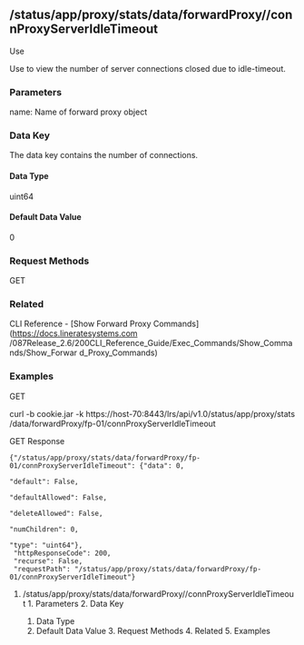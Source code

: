 ## /status/app/proxy/stats/data/forwardProxy/<name>/connProxyServerIdleTimeout

Use

Use to view the number of server connections closed due to idle-timeout.

### Parameters

name: Name of forward proxy object

### Data Key

The data key contains the number of connections.

#### Data Type

uint64

#### Default Data Value

0

### Request Methods

GET

### Related

CLI Reference - [Show Forward Proxy Commands](https://docs.lineratesystems.com
/087Release_2.6/200CLI_Reference_Guide/Exec_Commands/Show_Commands/Show_Forwar
d_Proxy_Commands)

### Examples

GET

curl -b cookie.jar -k https://host-70:8443/lrs/api/v1.0/status/app/proxy/stats
/data/forwardProxy/fp-01/connProxyServerIdleTimeout

GET Response

    
    {"/status/app/proxy/stats/data/forwardProxy/fp-01/connProxyServerIdleTimeout": {"data": 0,
                                                                                     "default": False,
                                                                                     "defaultAllowed": False,
                                                                                     "deleteAllowed": False,
                                                                                     "numChildren": 0,
                                                                                     "type": "uint64"},
     "httpResponseCode": 200,
     "recurse": False,
     "requestPath": "/status/app/proxy/stats/data/forwardProxy/fp-01/connProxyServerIdleTimeout"}
    

  1. /status/app/proxy/stats/data/forwardProxy/<name>/connProxyServerIdleTimeout
    1. Parameters
    2. Data Key
      1. Data Type
      2. Default Data Value
    3. Request Methods
    4. Related
    5. Examples


